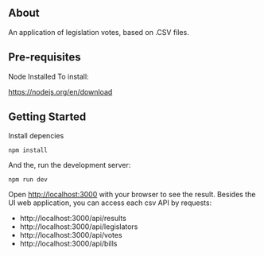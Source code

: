 
  

## About

An application of legislation votes, based on .CSV files.

## Pre-requisites

Node Installed
To install:

https://nodejs.org/en/download


## Getting Started

Install depencies

`npm install`

And the, run the development server:

`npm run dev`


Open [http://localhost:3000](http://localhost:3000) with your browser to see the result.
Besides the UI web application, you can access each csv API by requests:

- http://localhost:3000/api/results
- http://localhost:3000/api/legislators
- http://localhost:3000/api/votes
- http://localhost:3000/api/bills